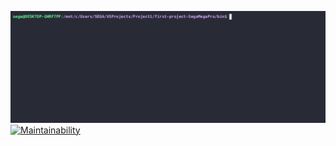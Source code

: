 ![Demo GIF](demo.gif)
[![Maintainability](https://api.codeclimate.com/v1/badges/mvlmorozova-misis-classroom-630b91-first-project-misis_bivt-22-sp/maintainability)](https://codeclimate.com/github/mvlmorozova-misis-classroom-630b91-first-project-misis_bivt-22-sp/maintainability)
